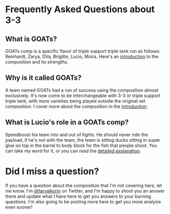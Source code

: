# Frequently Asked Questions about 3-3

## What is GOATs?

GOATs comp is a specific flavor of triple support triple tank run as follows: Reinhardt, Zarya, DVa, Brigitte, Lucio, Moira. Here's an [introduction](https://farvalkorin.github.io/analyst/goats/intro) to the composition and its strengths.

## Why is it called GOATs?

A team named GOATs had a run of success using the composition almost exclusively. It's now come to be interchangeable with 3-3 or triple support triple tank, with more varieties being played outside the original set composition. I cover more about the composition in the [introduction](https://farvalkorin.github.io/analyst/goats/intro).

## What is Lucio's role in a GOATs comp?

Speedboost his team into and out of fights. He should never ride the payload, if he's not with the team, the team is sitting ducks sitting in super glue on top in the barrel to body block for the fish that people shoot. You can take my word for it, or you can read the [detailed explanation](https://farvalkorin.github.io/analyst/goats/lucio).

# Did I miss a question?

If you have a question about the composition that I'm not covering here, let me know. I'm [@farvalkorin](https://twitter.com/farvalkorin) on Twitter, and I'm happy to shoot you an answer there and update what I have here to get you answers to your burning questions. I'm also going to be posting more here to get you more analysis even sooner!
